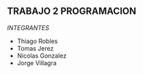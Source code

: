 ## TRABAJO 2 PROGRAMACION

*INTEGRANTES*

<ul>
  <li>Thiago Robles</li>
  <li>Tomas Jerez</li>
  <li>Nicolas Gonzalez</li>
  <li>Jorge Villagra</li>
</ul>

